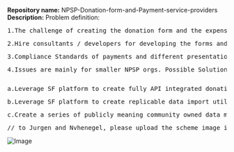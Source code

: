 __Repository name:__ 
NPSP-Donation-form-and-Payment-service-providers<br>
__Description:__ 
Problem definition:

<pre>1.The challenge of creating the donation form and the expense of creating and integrating it.</pre>
<pre>2.Hire consultants / developers for developing the forms and API’s</pre>
<pre>3.Compliance Standards of payments and different presentations and formats of the forms.</pre>
<pre>4.Issues are mainly for smaller NPSP orgs. Possible Solutions (Diminished complexity):</pre>
<pre></pre>
<pre>a.Leverage SF platform to create fully API integrated donation forms</pre>
<pre>b.Leverage SF platform to create replicable data import utility for standardized payment processor data extracts in XML, csv or MS excel EG: This eliminates the cost of integration tools by allowing the NPSP to extract and control the data extracts in the various formats.</pre>
<pre>c.Create a series of publicly meaning community owned data maps from common payment processing tools from NPSP to use and configuring the existing batch import tools in NPSP</pre>
<pre>// to Jurgen and Nvhenegel, please upload the scheme image in the main repository and then change *myimage.png* below with the image's file name.</pre>

![Image](https://github.com/SFDO-Sprint-2019-Amsterdam/NPSP-Donation-form-and-Payment-service-providers/blob/master/myimage.png?raw=true)
